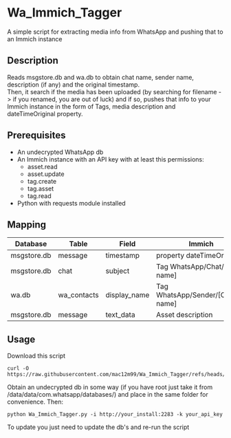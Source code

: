# Wa_Immich_Tagger
A simple script for extracting media info from WhatsApp and pushing that to an Immich instance

## Description
Reads msgstore.db and wa.db to obtain chat name, sender name, description (if any) and the original timestamp.\
Then, it search if the media has been uploaded (by searching for filename -> if you renamed, you are out of luck) and if so, pushes that info to your Immich instance in the form of Tags, media description and dateTimeOriginal property.

## Prerequisites
- An undecrypted WhatsApp db
- An Immich instance with an API key with at least this permissions:
  - asset.read
  - asset.update
  - tag.create
  - tag.asset
  - tag.read
- Python with requests module installed

## Mapping
Database | Table | Field | Immich
---------|-------|-------|-------
msgstore.db|message|timestamp|property dateTimeOriginal
msgstore.db|chat|subject|Tag WhatsApp/Chat/[Chat name]
wa.db|wa_contacts|display_name|Tag WhatsApp/Sender/[Contact name]
msgstore.db|message|text_data|Asset description

## Usage
Download this script
```console
curl -O https://raw.githubusercontent.com/mac12m99/Wa_Immich_Tagger/refs/heads/main/Wa_Immich_Tagger.py
```
Obtain an undecrypted db in some way (if you have root just take it from /data/data/com.whatsapp/databases/) and place in the same folder for convenience. 
Then:
```console
python Wa_Immich_Tagger.py -i http://your_install:2283 -k your_api_key
```
To update you just need to update the db's and re-run the script